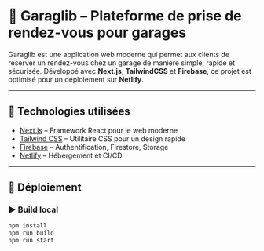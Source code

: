 # 🚗 Garaglib – Plateforme de prise de rendez-vous pour garages

Garaglib est une application web moderne qui permet aux clients de réserver un rendez-vous chez un garage de manière simple, rapide et sécurisée. Développé avec **Next.js**, **TailwindCSS** et **Firebase**, ce projet est optimisé pour un déploiement sur **Netlify**.

---

## 🔧 Technologies utilisées

- [Next.js](https://nextjs.org/) – Framework React pour le web moderne
- [Tailwind CSS](https://tailwindcss.com/) – Utilitaire CSS pour un design rapide
- [Firebase](https://firebase.google.com/) – Authentification, Firestore, Storage
- [Netlify](https://www.netlify.com/) – Hébergement et CI/CD

---

## 🚀 Déploiement

### ▶️ Build local

```bash
npm install
npm run build
npm run start
